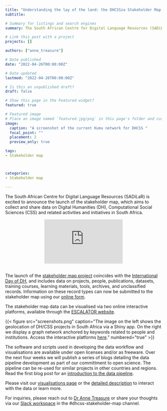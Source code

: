 ```yaml
---
title: "Understanding the lay of the land: the DHCSSza Stakeholder Map Project"
subtitle: 

# Summary for listings and search engines
summary: The South African Centre for Digital Language Resources (SADiLaR) is excited to announce the launch of the stakeholder map, which aims to collect and share data on Digital Humanities (DH), Computational Social Sciences (CSS) and related activities and initiatives in South Africa.

# Link this post with a project
projects: []

authors: ["anne_treasure"]

# Date published
date: "2022-04-26T00:00:00Z"

# Date updated
lastmod: "2022-04-26T00:00:00Z"

# Is this an unpublished draft?
draft: false

# Show this page in the Featured widget?
featured: true

# Featured image
# Place an image named `featured.jpg/png` in this page's folder and customize its options here.
image:
  caption: "A screenshot of the current Kumu network for DHCSS "
  focal_point: ""
  placement: 2
  preview_only: true

tags:
- Stakeholder map



categories:
- Stakeholder map

---
```


The South African Centre for Digital Language Resources (SADiLaR) is excited to announce the launch of the stakeholder map, which aims to collect and share data on Digital Humanities (DH), Computational Social Sciences (CSS) and related activities and initiatives in South Africa.

<div style="width: 50%;">
  <div style="padding:56.25% 0 0 0;position:relative;">
    <iframe src="https://youtube.com/embed/YCrDrp5BZYw" title="YouTube video player" frameborder="0" allow="accelerometer; autoplay; clipboard-write; encrypted-media; gyroscope; picture-in-picture" allowfullscreen
      style="position:absolute;top:0;left:50%;
      width:100%;height:100%;">
    </iframe>
  </div>
</div>
<br>


The launch of the [stakeholder map project](https://escalator.sadilar.org/stakeholder-map/) coincides with the [International Day of DH](https://dhcenternet.org/initiatives/day-of-dh/2022), and includes data on projects, people, publications, datasets, training courses, learning materials, tools, archives, and unclassified records. Information on these record types can now be submitted to the stakeholder map using our [online form](https://docs.google.com/forms/d/e/1FAIpQLSeQ4jwaOWP1KPaxo2Kb6DnrqspUs_68Etuh_dQO_-pgCMtpKg/viewform?usp=sf_link).

The stakeholder map data can be visualised via two online interactive platforms, available through the [ESCALATOR website](../../../../stakeholder-map/).

{{< figure src="screenshots.png" caption="The image on the left shows the geolocation of DH/CSS projects in South Africa via a Shiny app. On the right we display a graph network anchored by keywords related to people and institutions. Access the interactive platforms [here](../../../../stakeholder-map/)." numbered="true" >}}

The software and scripts used in developing the data workflow and visualisations are available under open licenses and/or as freeware. Over the next four weeks  we will publish a series of blogs detailing the data pipeline development as part of our committment to open science. The pipeline can be re-used for similar projects in other countries and regions. Read the first blog post for an [introduction to the data pipeline](../intro-stakeholdermap-workflow).

Please visit our [visualisations page]( https://escalator.sadilar.org/stakeholder-map/) or the [detailed description](https://escalator.sadilar.org/stakeholder-map-info/) to interact with the data or learn more.

For inquiries, please reach out to [Dr Anne Treasure](mailto:dhcss-stakeholdermap@talarify.co.za) or share your thoughts via our [Slack workspace](https://escalator.sadilar.org/post/connect-with-the-community/) in the #dhcss-stakeholder-map channel. 
